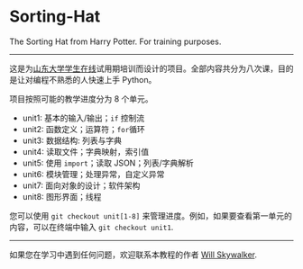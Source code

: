 # Sorting-Hat
The Sorting Hat from Harry Potter. For training purposes.

* * *

这是为[山东大学学生在线](https://www.online.sdu.edu.cn/online2016)试用期培训而设计的项目。全部内容共分为八次课，目的是让对编程不熟悉的人快速上手 Python。

项目按照可能的教学进度分为 8 个单元。
* unit1: 基本的输入/输出；`if` 控制流
* unit2: 函数定义；运算符；`for`循环
* unit3: 数据结构: 列表与字典
* unit4: 读取文件；字典映射，索引值
* unit5: 使用 `import`；读取 JSON；列表/字典解析
* unit6: 模块管理；处理异常，自定义异常
* unit7: 面向对象的设计；软件架构
* unit8: 图形界面；线程

您可以使用 `git checkout unit[1-8]` 来管理进度。例如，如果要查看第一单元的内容，可以在终端中输入 `git checkout unit1`.

* * *

如果您在学习中遇到任何问题，欢迎联系本教程的作者 [Will Skywalker](https://willskywalker.com).
